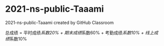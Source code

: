 # 2021-ns-public-Taaami
2021-ns-public-Taaami created by GitHub Classroom

总成绩 = 平时成绩*系数20% + 期末成绩*系数60% + 考勤成绩*系数10% + 线上成绩*系数10%
